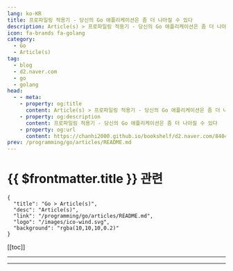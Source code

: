 ```yaml
---
lang: ko-KR
title: 프로파일링 적용기 - 당신의 Go 애플리케이션은 좀 더 나아질 수 있다
description: Article(s) > 프로파일링 적용기 - 당신의 Go 애플리케이션은 좀 더 나아질 수 있다
icon: fa-brands fa-golang
category: 
  - Go
  - Article(s)
tag: 
  - blog
  - d2.naver.com
  - go
  - golang
head:  
  - - meta:
    - property: og:title
      content: Article(s) > 프로파일링 적용기 - 당신의 Go 애플리케이션은 좀 더 나아질 수 있다
    - property: og:description
      content: 프로파일링 적용기 - 당신의 Go 애플리케이션은 좀 더 나아질 수 있다
    - property: og:url
      content: https://chanhi2000.github.io/bookshelf/d2.naver.com/8404108.html
prev: /programming/go/articles/README.md
---
```


# {{ $frontmatter.title }} 관련

```component VPCard
{
  "title": "Go > Article(s)",
  "desc": "Article(s)",
  "link": "/programming/go/articles/README.md",
  "logo": "/images/ico-wind.svg",
  "background": "rgba(10,10,10,0.2)"
}
```

[[toc]]

---

<SiteInfo
  name="프로파일링 적용기 - 당신의 Go 애플리케이션은 좀 더 나아질 수 있다 | NAVER D2"
  desc="프로파일링 적용기 - 당신의 Go 애플리케이션은 좀 더 나아질 수 있다"
  url="https://d2.naver.com/helloworld/8404108"
  logo="/assets/image/d2.naver.com/favicon.ico"
  preview="/assets/image/d2.naver.com/8404108/banner.png"/>

<!-- TODO: 작성 -->

---

<TagLinks />